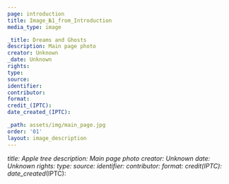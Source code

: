 ```yaml
---
page: introduction
title: Image_№1_from_Introduction
media_type: image

_title: Dreams and Ghosts
description: Main page photo
creator: Unknown
_date: Unknown
rights: 
type: 
source:
identifier:
contributor:
format:
credit_(IPTC):
date_created_(IPTC):

_path: assets/img/main_page.jpg
order: '01'
layout: image_description
---
```


_title: Apple tree
description: Main page photo
creator: Unknown
_date: Unknown
rights: 
type: 
source:
identifier:
contributor:
format:
credit_(IPTC):
date_created_(IPTC):
